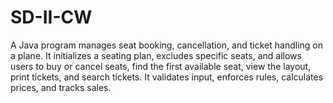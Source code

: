 # SD-II-CW
 A Java program manages seat booking, cancellation, and ticket handling on a plane. It initializes a seating plan, excludes specific seats, and allows users to buy or cancel seats, find the first available seat, view the layout, print tickets, and search tickets. It validates input, enforces rules, calculates prices, and tracks sales.
